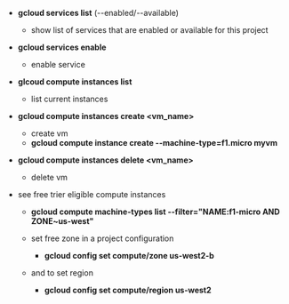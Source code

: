 -   **gcloud services list** (--enabled/--available)

    -   show list of services that are enabled or available for this project

-   **gcloud services enable <serivce>**

    -   enable service

-   **glcoud compute instances list**

    -   list current instances

-   **gcloud compute instances create <vm_name>**

    -   create vm
    -   **gcloud compute instance create --machine-type=f1.micro myvm**

-   **gcloud compute instances delete <vm_name>**

    -   delete vm

-   see free trier eligible compute instances

    -   **gcloud compute machine-types list --filter="NAME:f1-micro AND ZONE~us-west"**

    -   set free zone in a project configuration

        -   **gcloud config set compute/zone us-west2-b**

    -   and to set region
        -   **gcloud config set compute/region us-west2**
